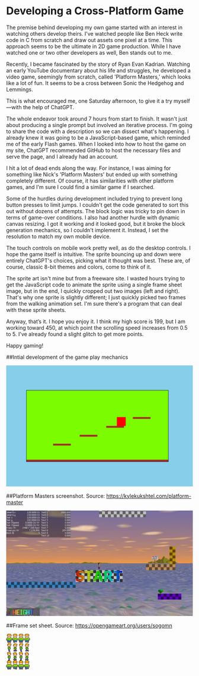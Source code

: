 # Developing a Cross-Platform Game

The premise behind developing my own game started with an interest in watching others develop theirs. I've watched people like Ben Heck write code in C from scratch and draw out assets one pixel at a time. This approach seems to be the ultimate in 2D game production. While I have watched one or two other developers as well, Ben stands out to me.

Recently, I became fascinated by the story of Ryan Evan Kadrian. Watching an early YouTube documentary about his life and struggles, he developed a video game, seemingly from scratch, called 'Platform Masters,' which looks like a lot of fun. It seems to be a cross between Sonic the Hedgehog and Lemmings.

This is what encouraged me, one Saturday afternoon, to give it a try myself—with the help of ChatGPT.

The whole endeavor took around 7 hours from start to finish. It wasn't just about producing a single prompt but involved an iterative process.  I'm going to share the code with a description so we can dissect what's happening. I already knew it was going to be a JavaScript-based game, which reminded me of the early Flash games. When I looked into how to host the game on my site, ChatGPT recommended GitHub to host the necessary files and serve the page, and I already had an account.

I hit a lot of dead ends along the way. For instance, I was aiming for something like Nick's 'Platform Masters' but ended up with something completely different. Of course, it has similarities with other platform games, and I'm sure I could find a similar game if I searched.

Some of the hurdles during development included trying to prevent long button presses to limit jumps. I couldn't get the code generated to sort this out without dozens of attempts. The block logic was tricky to pin down in terms of game-over conditions. I also had another hurdle with dynamic canvas resizing. I got it working and it looked good, but it broke the block generation mechanics, so I couldn't implement it. Instead, I set the resolution to match my own mobile device.

The touch controls on mobile work pretty well, as do the desktop controls. I hope the game itself is intuitive. The sprite bouncing up and down were entirely ChatGPT's choices, picking what it thought was best. These are, of course, classic 8-bit themes and colors, come to think of it.

The sprite art isn't mine but from a freeware site. I wasted hours trying to get the JavaScript code to animate the sprite using a single frame sheet image, but in the end, I quickly cropped out two images (left and right). That's why one sprite is slightly different; I just quickly picked two frames from the walking animation set. I'm sure there's a program that can deal with these sprite sheets.

Anyway, that’s it. I hope you enjoy it. I think my high score is 199, but I am working toward 450, at which point the scrolling speed increases from 0.5 to 5. I've already found a slight glitch to get more points.

Happy gaming!


##Intial development of the game play mechanics

![Screenshot 2024-09-16](https://github.com/srg774/solid-eureka/blob/main/info/Screenshot%202024-09-16%2014.30.30.png)

##Platform Masters screenshot. Source: https://kylekukshtel.com/platform-master

![Initial Development](https://raw.githubusercontent.com/srg774/solid-eureka/main/info/Screenshot%202024-09-15%2010.11.59.png)

##Frame set sheet. Source: https://opengameart.org/users/sogomn

![Frame Set Sheet (Enlarged)](https://github.com/srg774/solid-eureka/blob/main/info/guy%20(2).png)



